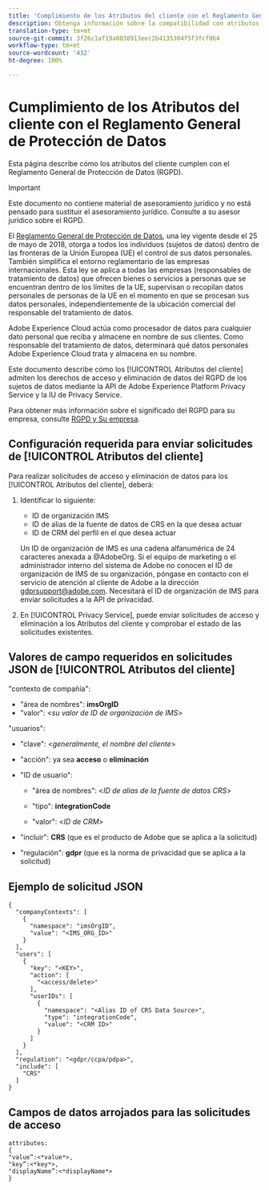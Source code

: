```yaml
---
title: 'Cumplimiento de los Atributos del cliente con el Reglamento General de Protección de Datos '
description: Obtenga información sobre la compatibilidad con atributos de cliente con el Reglamento General de Protección de Datos
translation-type: tm+mt
source-git-commit: 3f26c1af19a0838913eec2b4135304f5f3fcf0b4
workflow-type: tm+mt
source-wordcount: '432'
ht-degree: 100%

---
```



# Cumplimiento de los Atributos del cliente con el Reglamento General de Protección de Datos

Esta página describe cómo los atributos del cliente cumplen con el Reglamento General de Protección de Datos (RGPD).

>[!IMPORTANT]
>
>Este documento no contiene material de asesoramiento jurídico y no está pensado para sustituir el asesoramiento jurídico. Consulte a su asesor jurídico sobre el RGPD.

El [Reglamento General de Protección de Datos](https://www.adobe.com/es/privacy/general-data-protection-regulation/what-is-gdpr.html), una ley vigente desde el 25 de mayo de 2018, otorga a todos los individuos (sujetos de datos) dentro de las fronteras de la Unión Europea (UE) el control de sus datos personales. También simplifica el entorno reglamentario de las empresas internacionales. Esta ley se aplica a todas las empresas (responsables de tratamiento de datos) que ofrecen bienes o servicios a personas que se encuentran dentro de los límites de la UE, supervisan o recopilan datos personales de personas de la UE en el momento en que se procesan sus datos personales, independientemente de la ubicación comercial del responsable del tratamiento de datos.

Adobe Experience Cloud actúa como procesador de datos para cualquier dato personal que reciba y almacene en nombre de sus clientes. Como responsable del tratamiento de datos, determinará qué datos personales Adobe Experience Cloud trata y almacena en su nombre.

Este documento describe cómo los [!UICONTROL Atributos del cliente] admiten los derechos de acceso y eliminación de datos del RGPD de los sujetos de datos mediante la API de Adobe Experience Platform Privacy Service y la IU de Privacy Service.

Para obtener más información sobre el significado del RGPD para su empresa, consulte [RGPD y Su empresa](https://www.adobe.com/es/privacy/general-data-protection-regulation.html).

## Configuración requerida para enviar solicitudes de [!UICONTROL Atributos del cliente]

Para realizar solicitudes de acceso y eliminación de datos para los [!UICONTROL Atributos del cliente], deberá:

1. Identificar lo siguiente:

   * ID de organización IMS
   * ID de alias de la fuente de datos de CRS en la que desea actuar
   * ID de CRM del perfil en el que desea actuar

   Un ID de organización de IMS es una cadena alfanumérica de 24 caracteres anexada a @AdobeOrg. Si el equipo de marketing o el administrador interno del sistema de Adobe no conocen el ID de organización de IMS de su organización, póngase en contacto con el servicio de atención al cliente de Adobe a la dirección gdprsupport@adobe.com. Necesitará el ID de organización de IMS para enviar solicitudes a la API de privacidad.

1. En [!UICONTROL Privacy Service], puede enviar solicitudes de acceso y eliminación a los Atributos del cliente y comprobar el estado de las solicitudes existentes.

## Valores de campo requeridos en solicitudes JSON de [!UICONTROL Atributos del cliente]

&quot;contexto de compañía&quot;:

* &quot;área de nombres&quot;: **imsOrgID**
* &quot;valor&quot;: &lt;*su valor de ID de organización de IMS*>

&quot;usuarios&quot;:

* &quot;clave&quot;: &lt;*generalmente, el nombre del cliente*>

* &quot;acción&quot;: ya sea **acceso** o **eliminación**

* &quot;ID de usuario&quot;:

   * &quot;área de nombres&quot;: &lt;*ID de alias de la fuente de datos CRS*>

   * &quot;tipo&quot;: **integrationCode**

   * &quot;valor&quot;: &lt;*ID de CRM*>

* &quot;incluir&quot;: **CRS** (que es el producto de Adobe que se aplica a la solicitud)

* &quot;regulación&quot;: **gdpr** (que es la norma de privacidad que se aplica a la solicitud)

## Ejemplo de solicitud JSON

```
{
  "companyContexts": [
    {
      "namespace": "imsOrgID",
      "value": "<IMS_ORG_ID>"
    }
  ],
  "users": [
    {
      "key": "<KEY>",
      "action": [
        "<access/delete>"
      ],
      "userIDs": [
        {
          "namespace": "<Alias ID of CRS Data Source>",
          "type": "integrationCode",
          "value": "<CRM ID>"
        }
      ]
    }
  ],
  "regulation": "<gdpr/ccpa/pdpa>",
  "include": [
    "CRS"
  ]
}
```

## Campos de datos arrojados para las solicitudes de acceso

```
attributes:
{
"value”:<*value*>,
"key”:<*key*>,
"displayName”:<*displayName*>
}
```
